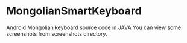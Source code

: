 # MongolianSmartKeyboard
Android Mongolian keyboard source code in JAVA
You can view some screenshots from screenshots directory.
